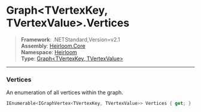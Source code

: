 # Graph\<TVertexKey, TVertexValue>.Vertices

> **Framework**: .NETStandard,Version=v2.1  
> **Assembly**: [Heirloom.Core][0]  
> **Namespace**: [Heirloom][0]  
> **Type**: [Graph\<TVertexKey, TVertexValue>][1]  

--------------------------------------------------------------------------------

### Vertices

An enumeration of all vertices within the graph.

```cs
IEnumerable<IGraphVertex<TVertexKey, TVertexValue>> Vertices { get; }
```

[0]: ..\Heirloom.Core.md
[1]: Heirloom.Graph[TVertexKey,TVertexValue].md
